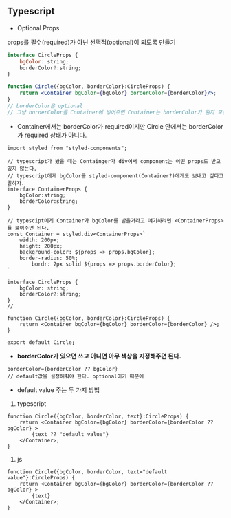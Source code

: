 ## Typescript

- Optional Props

props를 필수(required)가 아닌 선택적(optional)이 되도록 만들기

```jsx
interface CircleProps {
    bgColor: string;
    borderColor?:string;
}

function Circle({bgColor, borderColor}:CircleProps) {
    return <Container bgColor={bgColor} borderColor={borderColor}/>;
}
// borderColor은 optional
// 그냥 borderColor를 Container에 넣어주면 Container는 borderColor가 뭔지 모른다.
```

 

- Container에서는 borderColor가 required이지만 Circle 안에서는 borderColor가 required 상태가 아니다.

```tsx
import styled from "styled-components";

// typescript가 봤을 때는 Containger가 div여서 component는 어떤 props도 받고 있지 않는다.
// typescript에게 bgColor를 styled-component(Container?)에게도 보내고 싶다고 말하자.
interface ContainerProps {
    bgColor:string;
    borderColor:string;
}

// typescipt에게 Container가 bgColor를 받을거라고 얘기하려면 <ContainerProps>를 붙여주면 된다.
const Container = styled.div<ContainerProps>`
    width: 200px;
    height: 200px;
    background-color: ${props => props.bgColor};
    border-radius: 50%;
		bordr: 2px solid ${props => props.borderColor};   
`

interface CircleProps {
    bgColor: string;
    borderColor?:string;
}
// 

function Circle({bgColor, borderColor}:CircleProps) {
    return <Container bgColor={bgColor} borderColor={borderColor} />;
}

export default Circle;
```

 - **borderColor가 있으면 쓰고 아니면 아무 색상을 지정해주면 된다.**

```tsx
borderColor={borderColor ?? bgColor}
// default값을 설정해줘야 한다. optional이기 때문에
```

- default value 주는 두 가지 방법
1. typescript

```tsx
function Circle({bgColor, borderColor, text}:CircleProps) {
    return <Container bgColor={bgColor} borderColor={borderColor ?? bgColor} >
        {text ?? "default value"}
    </Container>;
}
```

1. js

```tsx
function Circle({bgColor, borderColor, text="default value"}:CircleProps) {
    return <Container bgColor={bgColor} borderColor={borderColor ?? bgColor} >
        {text}
    </Container>;
}
```
